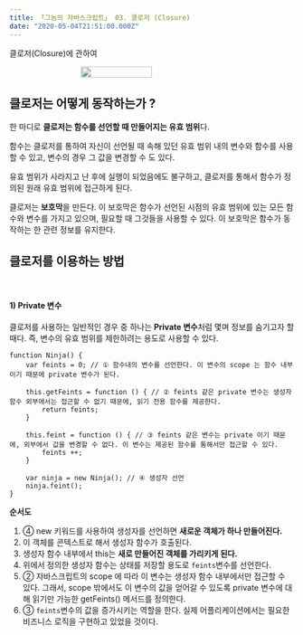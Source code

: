 ```yaml
---
title: 「그놈의 자바스크립트」 03. 클로저 (Closure)
date: "2020-05-04T21:51:00.000Z"
---
```


클로저(Closure)에 관하여

<!-- more -->

<div style="display: flex; justify-content: center;">
    <img src="https://upload.wikimedia.org/wikipedia/commons/thumb/9/99/Unofficial_JavaScript_logo_2.svg/1200px-Unofficial_JavaScript_logo_2.svg.png" style="width: 50%;" />
</div>

## 클로저는 어떻게 동작하는가 ?

한 마디로 **클로저는 함수를 선언할 때 만들어지는 유효 범위**다. 

함수는 클로저를 통하여 자신이 선언될 때 속해 있던 유효 범위 내의 변수와 함수를 사용할 수 있고, 
변수의 경우 그 값을 변경할 수 도 있다.

유효 범위가 사라지고 난 후에 실행이 되었음에도 불구하고, 클로저를 통해서 함수가 정의된 원래 유효 범위에 접근하게 된다.

클로저는 **보호막**을 만든다. 이 보호막은 함수가 선언된 시점의 유효 범위에 있는 모든 함수와 변수를 가지고 있으며, 필요할 때 그것들을 사용할 수 있다.
이 보호막은 함수가 동작하는 한 관련 정보를 유지한다.

## 클로저를 이용하는 방법

<br />

#### 1) Private 변수

클로저를 사용하는 일반적인 경우 중 하나는 **Private 변수**처럼 몇며 정보를 숨기고자 할 때다.
즉, 변수의 유효 범위를 제한하려는 용도로 사용할 수 있다.

```
function Ninja() {
    var feints = 0; // ① 함수내의 변수를 선언한다. 이 변수의 scope 는 함수 내부이기 때문에 private 변수가 된다.
    
    this.getFeints = function () { // ② feints 같은 private 변수는 생성자 함수 외부에서는 접근할 수 없기 때문에, 읽기 전용 함수를 제공한다.
        return feints;
    }

    this.feint = function () { // ③ feints 같은 변수는 private 이기 때문에, 외부에서 값을 변경할 수 없다. 이 변수는 제공된 함수를 통해서만 접근할 수 있다.
        feints ++;
    }

    var ninja = new Ninja(); // ④ 생성자 선언
    ninja.feint();
}
```

**순서도**

1. ④ new 키워드를 사용하여 생성자를 선언하면 **새로운 객체가 하나 만들어진다.**
2. 이 객체를 콘텍스트로 해서 생성자 함수가 호출된다.
3. 생성자 함수 내부에서 this는 **새로 만들어진 객체를 가리키게 된다.**
4. 위에서 정의한 생성자 함수는 상태를 저장할 용도로 `feints`변수를 선언한다.
5. ② 자바스크립트의 scope 에 따라 이 변수는 생성자 함수 내부에서만 접근할 수 있다. 그래서, scope 밖에서도 이 변수의 값을 얻어갈 수 있도록 private 변수에 대해 읽기만 가능한 getFeints() 메서드를 정의한다.
5. ③ `feints`변수의 값을 증가시키는 역할을 한다. 실제 어플리케이션에서는 필요한 비즈니스 로직을 구현하고 있었을 것이다.



